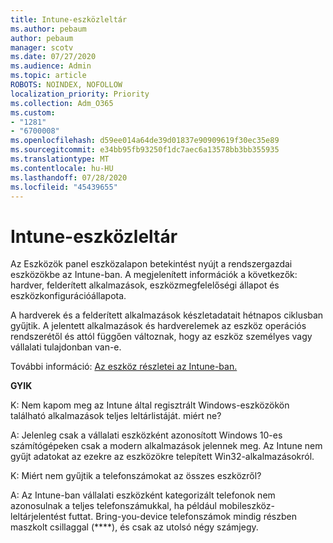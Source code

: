 ```yaml
---
title: Intune-eszközleltár
ms.author: pebaum
author: pebaum
manager: scotv
ms.date: 07/27/2020
ms.audience: Admin
ms.topic: article
ROBOTS: NOINDEX, NOFOLLOW
localization_priority: Priority
ms.collection: Adm_O365
ms.custom:
- "1281"
- "6700008"
ms.openlocfilehash: d59ee014a64de39d01837e90909619f30ec35e89
ms.sourcegitcommit: e34bb95fb93250f1dc7aec6a13578bb3bb355935
ms.translationtype: MT
ms.contentlocale: hu-HU
ms.lasthandoff: 07/28/2020
ms.locfileid: "45439655"
---
```

# <a name="intune-device-inventory"></a>Intune-eszközleltár

Az Eszközök panel eszközalapon betekintést nyújt a rendszergazdai eszközökbe az Intune-ban. A megjelenített információk a következők: hardver, felderített alkalmazások, eszközmegfelelőségi állapot és eszközkonfigurációállapota.

A hardverek és a felderített alkalmazások készletadatait hétnapos ciklusban gyűjtik. A jelentett alkalmazások és hardverelemek az eszköz operációs rendszerétől és attól függően változnak, hogy az eszköz személyes vagy vállalati tulajdonban van-e.

További információ: [Az eszköz részletei az Intune-ban.](https://docs.microsoft.com/intune/device-inventory)

**GYIK**

K: Nem kapom meg az Intune által regisztrált Windows-eszközökön található alkalmazások teljes leltárlistáját. miért ne?

A: Jelenleg csak a vállalati eszközként azonosított Windows 10-es számítógépeken csak a modern alkalmazások jelennek meg. Az Intune nem gyűjt adatokat az ezekre az eszközökre telepített Win32-alkalmazásokról.

K: Miért nem gyűjtik a telefonszámokat az összes eszközről?

A: Az Intune-ban vállalati eszközként kategorizált telefonok nem azonosulnak a teljes telefonszámukkal, ha például mobileszköz-leltárjelentést futtat. Bring-you-device telefonszámok mindig részben maszkolt csillaggal (****), és csak az utolsó négy számjegy.
